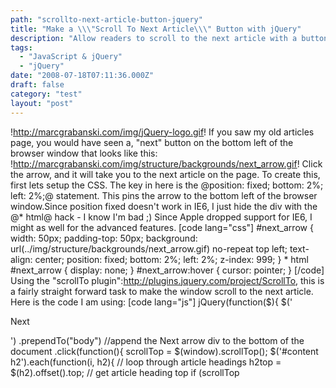 ```yaml
---
path: "scrollto-next-article-button-jquery"
title: "Make a \\\"Scroll To Next Article\\\" Button with jQuery"
description: "Allow readers to scroll to the next article with a button made with jQuery."
tags: 
  - "JavaScript & jQuery"
  - "jQuery"
date: "2008-07-18T07:11:36.000Z"
draft: false
category: "test"
layout: "post"
---
```


!http://marcgrabanski.com/img/jQuery-logo.gif! If you saw my old articles page, you would have seen a, "next" button on the bottom left of the browser window that looks like this: !http://marcgrabanski.com/img/structure/backgrounds/next_arrow.gif! Click the arrow, and it will take you to the next article on the page. To create this, first lets setup the CSS. The key in here is the @position: fixed; bottom: 2%; left: 2%;@ statement. This pins the arrow to the bottom left of the browser window.Since position fixed doesn't work in IE6, I just hide the div with the @* html@ hack - I know I'm bad ;) Since Apple dropped support for IE6, I might as well for the advanced features. \[code lang="css"\] #next\_arrow { width: 50px; padding-top: 50px; background: url(../img/structure/backgrounds/next\_arrow.gif) no-repeat top left; text-align: center; position: fixed; bottom: 2%; left: 2%; z-index: 999; } * html #next\_arrow { display: none; } #next\_arrow:hover { cursor: pointer; } \[/code\] Using the "scrollTo plugin":http://plugins.jquery.com/project/ScrollTo, this is a fairly straight forward task to make the window scroll to the next article. Here is the code I am using: \[code lang="js"\] jQuery(function($){ $('

Next

') .prependTo("body") //append the Next arrow div to the bottom of the document .click(function(){ scrollTop = $(window).scrollTop(); $('#content h2').each(function(i, h2){ // loop through article headings h2top = $(h2).offset().top; // get article heading top if (scrollTop